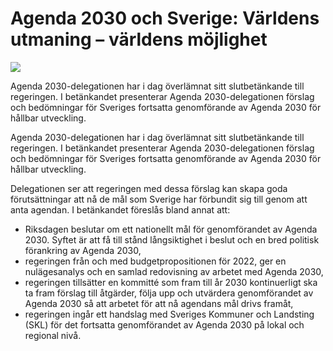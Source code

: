 # Agenda 2030 och Sverige: Världens utmaning – världens möjlighet

![](/globalassets/regeringen/bilder/finansdepartementet/bilder-agenda-2030/sou_13_omsl_stor_.jpg?width=150&quality=85)

Agenda 2030-delegationen har i dag överlämnat sitt slutbetänkande till regeringen. I betänkandet presenterar Agenda 2030-delegationen förslag och bedömningar för Sveriges fortsatta genomförande av Agenda 2030 för hållbar utveckling.

Agenda 2030-delegationen har i dag överlämnat sitt slutbetänkande till regeringen. I betänkandet presenterar Agenda 2030-delegationen förslag och bedömningar för Sveriges fortsatta genomförande av Agenda 2030 för hållbar utveckling.

Delegationen ser att regeringen med dessa förslag kan skapa goda förutsättningar att nå de mål som Sverige har förbundit sig till genom att anta agendan. I betänkandet föreslås bland annat att:

* Riksdagen beslutar om ett nationellt mål för genomförandet av Agenda 2030. Syftet är att få till stånd långsiktighet i beslut och en bred politisk förankring av Agenda 2030,
* regeringen från och med budgetpropositionen för 2022, ger en nulägesanalys och en samlad redovisning av arbetet med Agenda 2030,
* regeringen tillsätter en kommitté som fram till år 2030 kontinuerligt ska ta fram förslag till åtgärder, följa upp och utvärdera genomförandet av Agenda 2030 så att arbetet för att nå agendans mål drivs framåt,
* regeringen ingår ett handslag med Sveriges Kommuner och Landsting (SKL) för det fortsatta genomförandet av Agenda 2030 på lokal och regional nivå.
